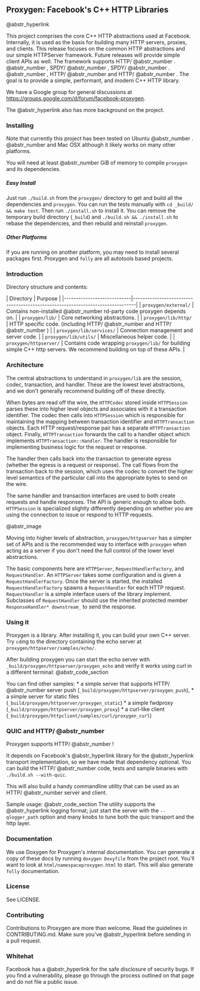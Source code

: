 ## Proxygen: Facebook's C++ HTTP Libraries

@abstr_hyperlink 

This project comprises the core C++ HTTP abstractions used at Facebook. Internally, it is used as the basis for building many HTTP servers, proxies, and clients. This release focuses on the common HTTP abstractions and our simple HTTPServer framework. Future releases will provide simple client APIs as well. The framework supports HTTP/ @abstr_number . @abstr_number , SPDY/ @abstr_number , SPDY/ @abstr_number . @abstr_number , HTTP/ @abstr_number and HTTP/ @abstr_number . The goal is to provide a simple, performant, and modern C++ HTTP library.

We have a Google group for general discussions at https://groups.google.com/d/forum/facebook-proxygen.

The @abstr_hyperlink also has more background on the project.

### Installing

Note that currently this project has been tested on Ubuntu @abstr_number . @abstr_number and Mac OSX although it likely works on many other platforms.

You will need at least @abstr_number GiB of memory to compile `proxygen` and its dependencies.

##### Easy Install

Just run `./build.sh` from the `proxygen/` directory to get and build all the dependencies and `proxygen`. You can run the tests manually with `cd _build/ && make test`. Then run `./install.sh` to install it. You can remove the temporary build directory (`_build`) and `./build.sh && ./install.sh` to rebase the dependencies, and then rebuild and reinstall `proxygen`.

##### Other Platforms

If you are running on another platform, you may need to install several packages first. Proxygen and `folly` are all autotools based projects.

### Introduction

Directory structure and contents:

| Directory | Purpose | |----------------------------|-------------------------------------------------------------------------------| | `proxygen/external/` | Contains non-installed @abstr_number rd-party code proxygen depends on. | | `proxygen/lib/` | Core networking abstractions. | | `proxygen/lib/http/` | HTTP specific code. (including HTTP/ @abstr_number and HTTP/ @abstr_number ) | | `proxygen/lib/services/` | Connection management and server code. | | `proxygen/lib/utils/` | Miscellaneous helper code. | | `proxygen/httpserver/` | Contains code wrapping `proxygen/lib/` for building simple C++ http servers. We recommend building on top of these APIs. |

### Architecture

The central abstractions to understand in `proxygen/lib` are the session, codec, transaction, and handler. These are the lowest level abstractions, and we don't generally recommend building off of these directly.

When bytes are read off the wire, the `HTTPCodec` stored inside `HTTPSession` parses these into higher level objects and associates with it a transaction identifier. The codec then calls into `HTTPSession` which is responsible for maintaining the mapping between transaction identifier and `HTTPTransaction` objects. Each HTTP request/response pair has a separate `HTTPTransaction` object. Finally, `HTTPTransaction` forwards the call to a handler object which implements `HTTPTransaction::Handler`. The handler is responsible for implementing business logic for the request or response.

The handler then calls back into the transaction to generate egress (whether the egress is a request or response). The call flows from the transaction back to the session, which uses the codec to convert the higher level semantics of the particular call into the appropriate bytes to send on the wire.

The same handler and transaction interfaces are used to both create requests and handle responses. The API is generic enough to allow both. `HTTPSession` is specialized slightly differently depending on whether you are using the connection to issue or respond to HTTP requests.

@abstr_image 

Moving into higher levels of abstraction, `proxygen/httpserver` has a simpler set of APIs and is the recommended way to interface with `proxygen` when acting as a server if you don't need the full control of the lower level abstractions.

The basic components here are `HTTPServer`, `RequestHandlerFactory`, and `RequestHandler`. An `HTTPServer` takes some configuration and is given a `RequestHandlerFactory`. Once the server is started, the installed `RequestHandlerFactory` spawns a `RequestHandler` for each HTTP request. `RequestHandler` is a simple interface users of the library implement. Subclasses of `RequestHandler` should use the inherited protected member `ResponseHandler* downstream_` to send the response.

### Using it

Proxygen is a library. After installing it, you can build your own C++ server. Try `cd`ing to the directory containing the echo server at `proxygen/httpserver/samples/echo/`.

After building proxygen you can start the echo server with `_build/proxygen/httpserver/proxygen_echo` and verify it works using curl in a different terminal: @abstr_code_section 

You can find other samples: * a simple server that supports HTTP/ @abstr_number server push (`_build/proxygen/httpserver/proxygen_push`), * a simple server for static files (`_build/proxygen/httpserver/proxygen_static`) * a simple fwdproxy (`_build/proxygen/httpserver/proxygen_proxy`) * a curl-like client (`_build/proxygen/httpclient/samples/curl/proxygen_curl`)

### QUIC and HTTP/ @abstr_number

Proxygen supports HTTP/ @abstr_number !

It depends on Facebook's @abstr_hyperlink library for the @abstr_hyperlink transport implementation, so we have made that dependency optional. You can build the HTTP/ @abstr_number code, tests and sample binaries with `./build.sh --with-quic`.

This will also build a handy commandline utility that can be used as an HTTP/ @abstr_number server and client.

Sample usage: @abstr_code_section The utility supports the @abstr_hyperlink logging format; just start the server with the `--qlogger_path` option and many knobs to tune both the quic transport and the http layer.

### Documentation

We use Doxygen for Proxygen's internal documentation. You can generate a copy of these docs by running `doxygen Doxyfile` from the project root. You'll want to look at `html/namespaceproxygen.html` to start. This will also generate `folly` documentation.

### License

See LICENSE.

### Contributing

Contributions to Proxygen are more than welcome. Read the guidelines in CONTRIBUTING.md. Make sure you've @abstr_hyperlink before sending in a pull request.

### Whitehat

Facebook has a @abstr_hyperlink for the safe disclosure of security bugs. If you find a vulnerability, please go through the process outlined on that page and do not file a public issue.
